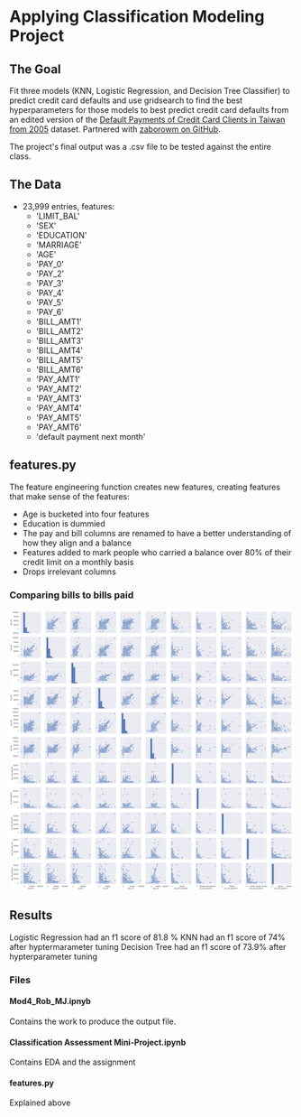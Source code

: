# Applying Classification Modeling Project

## The Goal

Fit three models (KNN, Logistic Regression, and Decision Tree Classifier) to predict credit card defaults and use gridsearch to find the best hyperparameters for those models to best predict credit card defaults from an edited version of the [Default Payments of Credit Card Clients in Taiwan from 2005](https://www.kaggle.com/uciml/default-of-credit-card-clients-dataset) dataset. Partnered with [zaborowm on GitHub](https://github.com/zaborowm/).

The project's final output was a .csv file to be tested against the entire class. 

## The Data
* 23,999 entries, features:
  * 'LIMIT_BAL'
  * 'SEX'
  * 'EDUCATION'
  * 'MARRIAGE'
  * 'AGE'
  * 'PAY_0'
  * 'PAY_2'
  * 'PAY_3'
  * 'PAY_4'
  * 'PAY_5'
  * 'PAY_6'
  * 'BILL_AMT1'
  * 'BILL_AMT2'
  * 'BILL_AMT3'
  * 'BILL_AMT4'
  * 'BILL_AMT5'
  * 'BILL_AMT6'
  * 'PAY_AMT1'
  * 'PAY_AMT2'
  * 'PAY_AMT3'
  * 'PAY_AMT4'
  * 'PAY_AMT5'
  * 'PAY_AMT6'
  * 'default payment next month'
  
## features.py

The feature engineering function creates new features, creating features that make sense of the features:
* Age is bucketed into four features
* Education is dummied
* The pay and bill columns are renamed to have a better understanding of how they align and a balance 
* Features added to mark people who carried a balance over 80% of their credit limit on a monthly basis
* Drops irrelevant columns

### Comparing bills to bills paid

![comparing bills to bills paid](https://raw.githubusercontent.com/robblatt/Project5_Rob_MJ/master/comparing%20bills%20to%20bills%20paid.png)

## Results

Logistic Regression had an f1 score of 81.8 %
KNN had an f1 score of 74% after hyptermarameter tuning
Decision Tree had an f1 score of 73.9% after hypterparameter tuning

### Files

#### Mod4_Rob_MJ.ipnyb
Contains the work to produce the output file.

####  Classification Assessment Mini-Project.ipynb
Contains EDA and the assignment

#### features.py
Explained above
